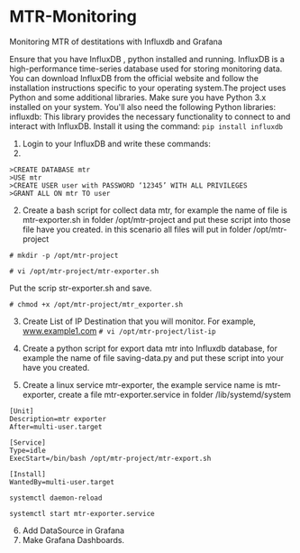 # MTR-Monitoring
Monitoring MTR of destitations with Influxdb and Grafana

Ensure that you have InfluxDB , python installed and running. InfluxDB is a high-performance time-series database used for storing monitoring data. You can download InfluxDB from the official website and follow the installation instructions specific to your operating system.The project uses Python and some additional libraries. Make sure you have Python 3.x installed on your system. You'll also need the following Python libraries:
influxdb: This library provides the necessary functionality to connect to and interact with InfluxDB. Install it using the command: 
``` pip install influxdb ```

1) Login to your InfluxDB and write these commands:
2) 
```
>CREATE DATABASE mtr
>USE mtr
>CREATE USER user with PASSWORD ‘12345’ WITH ALL PRIVILEGES
>GRANT ALL ON mtr TO user
```
2) Create a bash script for collect data mtr, for example the name of file is mtr-exporter.sh in folder /opt/mtr-project and put these script into those file have you created. in this scenario all files will put in folder /opt/mtr-project

``` 
# mkdir -p /opt/mtr-project
```
```
# vi /opt/mtr-project/mtr-exporter.sh
```

Put the scrip str-exporter.sh and save.

``` 
# chmod +x /opt/mtr-project/mtr_exporter.sh
```

3) Create List of IP Destination that you will monitor. For example, www.example1.com
``` # vi /opt/mtr-project/list-ip ```
4) Create a python script for export data mtr into Influxdb database, for example the name of file saving-data.py and put these script into your have you created.

5) Create a linux service mtr-exporter, the example service name is mtr-exporter, create a file mtr-exporter.service in folder /lib/systemd/system

```
[Unit]
Description=mtr exporter
After=multi-user.target

[Service]
Type=idle
ExecStart=/bin/bash /opt/mtr-project/mtr-export.sh

[Install]
WantedBy=multi-user.target
```
``` 
systemctl daemon-reload
```
``` 
systemctl start mtr-exporter.service
```

6) Add DataSource in Grafana
7) Make Grafana Dashboards.

